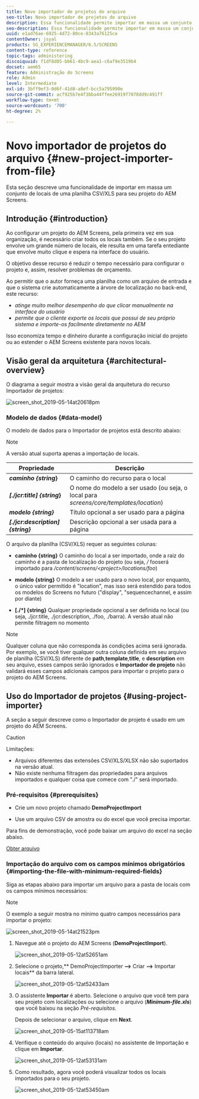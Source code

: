 ```yaml
---
title: Novo importador de projetos do arquivo
seo-title: Novo importador de projetos do arquivo
description: Essa funcionalidade permite importar em massa um conjunto de locais de uma planilha CSV/XLS para seu projeto do AEM Screens.
seo-description: Essa funcionalidade permite importar em massa um conjunto de locais de uma planilha CSV/XLS para seu projeto do AEM Screens.
uuid: e1ad76ae-6925-4d72-80ce-8343a76125ce
contentOwner: jsyal
products: SG_EXPERIENCEMANAGER/6.5/SCREENS
content-type: reference
topic-tags: administering
discoiquuid: f1df8d05-bb61-4bc9-aea1-c6af9e3519b4
docset: aem65
feature: Administração do Screens
role: Admin
level: Intermediate
exl-id: 3bff9ef3-0d6f-41d8-a8ef-bcc5a795990e
source-git-commit: acf925b7e4f3bba44ffee26919f7078dd9c491ff
workflow-type: tm+mt
source-wordcount: '700'
ht-degree: 2%

---
```


# Novo importador de projetos do arquivo {#new-project-importer-from-file}

Esta seção descreve uma funcionalidade de importar em massa um conjunto de locais de uma planilha CSV/XLS para seu projeto do AEM Screens.

## Introdução {#introduction}

Ao configurar um projeto do AEM Screens, pela primeira vez em sua organização, é necessário criar todos os locais também. Se o seu projeto envolve um grande número de locais, ele resulta em uma tarefa entediante que envolve muito clique e espera na interface do usuário.

O objetivo desse recurso é reduzir o tempo necessário para configurar o projeto e, assim, resolver problemas de orçamento.

Ao permitir que o autor forneça uma planilha como um arquivo de entrada e que o sistema crie automaticamente a árvore de localização no back-end, este recurso:

* *atinge muito melhor desempenho do que clicar manualmente na interface do usuário*
* *permite que o cliente exporte os locais que possui de seu próprio sistema e importe-os facilmente diretamente no AEM*

Isso economiza tempo e dinheiro durante a configuração inicial do projeto ou ao estender o AEM Screens existente para novos locais.

## Visão geral da arquitetura {#architectural-overview}

O diagrama a seguir mostra a visão geral da arquitetura do recurso Importador de projetos:

![screen_shot_2019-05-14at20618pm](assets/screen_shot_2019-05-14at20618pm.png)

### Modelo de dados {#data-model}

O modelo de dados para o Importador de projetos está descrito abaixo:

>[!NOTE]
>
>A versão atual suporta apenas a importação de locais.

| **Propriedade** | **Descrição** |
|---|---|
| ***caminho {string*}** | O caminho do recurso para o local |
| ***[./jcr:title] {string*}** | O nome do modelo a ser usado (ou seja, o local para *screens/core/templates/location*) |
| ***modelo {string}*** | Título opcional a ser usado para a página |
| ***[./jcr:description] {string}*** | Descrição opcional a ser usada para a página |

O arquivo da planilha (CSV/XLS) requer as seguintes colunas:

* **caminho {string}** O caminho do local a ser importado, onde a raiz do caminho é a pasta de localização do projeto (ou seja,  */* fooserá importado para  */content/screens/&lt;project>/locations/foo*)

* **modelo {string}** O modelo a ser usado para o novo local, por enquanto, o único valor permitido é &quot;location&quot;, mas isso será estendido para todos os modelos do Screens no futuro (&quot;display&quot;, &quot;sequencechannel, e assim por diante)
* **[./*] {string}** Qualquer propriedade opcional a ser definida no local (ou seja, ./jcr:title, ./jcr:description, ./foo, ./barra). A versão atual não permite filtragem no momento

>[!NOTE]
>
>Qualquer coluna que não corresponda às condições acima será ignorada. Por exemplo, se você tiver qualquer outra coluna definida em seu arquivo de planilha (CSV/XLS) diferente de **path**,**template**,**title**, e **description** em seu arquivo, esses campos serão ignorados e **Importador de projeto** não validará esses campos adicionais campos para importar o projeto para o projeto do AEM Screens.

## Uso do Importador de projetos {#using-project-importer}

A seção a seguir descreve como o Importador de projeto é usado em um projeto do AEM Screens.

>[!CAUTION]
>
>Limitações:
>
>* Arquivos diferentes das extensões CSV/XLS/XLSX não são suportados na versão atual.
>* Não existe nenhuma filtragem das propriedades para arquivos importados e qualquer coisa que comece com &quot;./&quot; será importado.

>



### Pré-requisitos {#prerequisites}

* Crie um novo projeto chamado **DemoProjectImport**

* Use um arquivo CSV de amostra ou do excel que você precisa importar.

Para fins de demonstração, você pode baixar um arquivo do excel na seção abaixo.

[Obter arquivo](assets/minimal-file.xls)

### Importação do arquivo com os campos mínimos obrigatórios {#importing-the-file-with-minimum-required-fields}

Siga as etapas abaixo para importar um arquivo para a pasta de locais com os campos mínimos necessários:

>[!NOTE]
>
>O exemplo a seguir mostra no mínimo quatro campos necessários para importar o projeto:

![screen_shot_2019-05-14at21523pm](assets/screen_shot_2019-05-14at21523pm.png)

1. Navegue até o projeto do AEM Screens (**DemoProjectImport**).

   ![screen_shot_2019-05-12at52651am](assets/screen_shot_2019-05-12at52651am.png)

1. Selecione o projeto,** DemoProjectImporter **—>** Criar **—>** Importar locais** da barra lateral.

   ![screen_shot_2019-05-12at52433am](assets/screen_shot_2019-05-12at52433am.png)

1. O assistente **Importar** é aberto. Selecione o arquivo que você tem para seu projeto com localizações ou selecione o arquivo (***Minimum-file.xls***) que você baixou na seção *Pré-requisitos*.

   Depois de selecionar o arquivo, clique em **Next**.

   ![screen_shot_2019-05-15at113718am](assets/screen_shot_2019-05-15at113718am.png)

1. Verifique o conteúdo do arquivo (locais) no assistente de Importação e clique em **Importar**.

   ![screen_shot_2019-05-12at53131am](assets/screen_shot_2019-05-12at53131am.png)

1. Como resultado, agora você poderá visualizar todos os locais importados para o seu projeto.

   ![screen_shot_2019-05-12at53450am](assets/screen_shot_2019-05-12at53450am.png)
